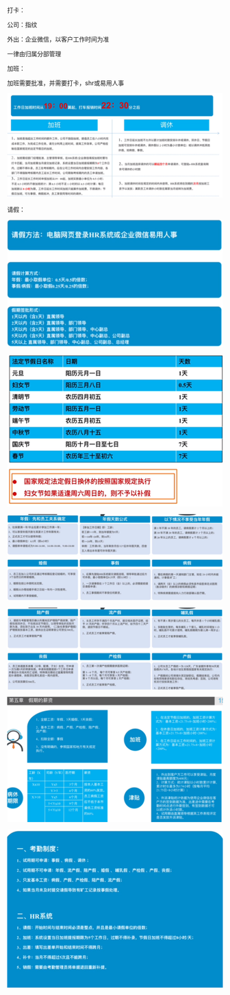 打卡：

公司：指纹

外出：企业微信，以客户工作时间为准

一律由归属分部管理





加班：

加班需要批准，并需要打卡，shr或易用人事



![](assets/考勤_image_0.png)





请假：





![](assets/考勤_image_1.png)



![](assets/考勤_image_2.png)



![](assets/考勤_image_3.png)



![](assets/考勤_image_4.png)



![](assets/考勤_image_5.png)



![](assets/考勤_image_6.png)

